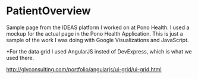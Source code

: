 # PatientOverview
Sample page from the IDEAS platform I worked on at Pono Health.  I used a mockup for the actual page in the Pono Health Application.  This is just a sample of the work I was doing with Google Visualizations and JavaScript.

*For the data grid I used AngularJS insted of DevExpress, which is what we used there.


http://glvconsulting.com/portfolio/angularjs/ui-grid/ui-grid.html

